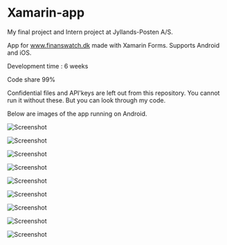 # Xamarin-app
My final project and Intern project at Jyllands-Posten A/S.

App for www.finanswatch.dk made with Xamarin Forms. Supports Android and iOS.

Development time : 6 weeks

Code share 99%

Confidential files and API'keys are left out from this repository. You cannot run it without these. But you can look through my code.

Below are images of the app running on Android.

![Screenshot](images/Frontpage.png)

![Screenshot](images/Menu.png)

![Screenshot](images/LatestNews.png)

![Screenshot](images/Login.png)

![Screenshot](images/Saved.png)

![Screenshot](images/Sektion.png)

![Screenshot](images/Article.png)

![Screenshot](images/RelatedArticles.png)

![Screenshot](images/ShareArticle.png)
